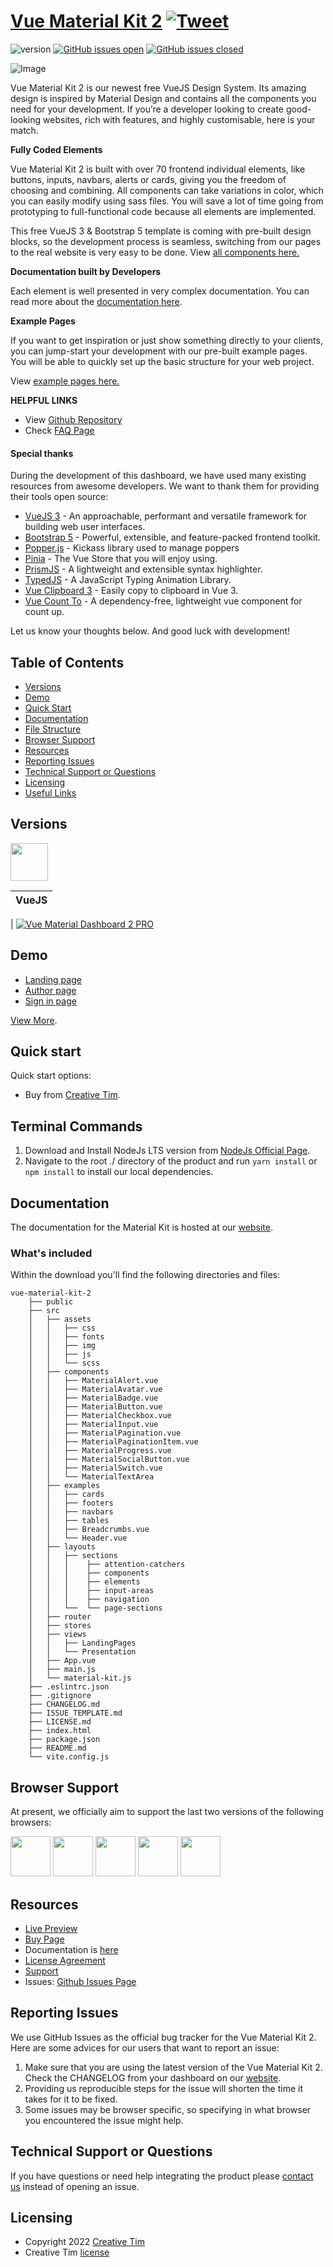 # [Vue Material Kit 2](http://demos.creative-tim.com/vue-material-kit/#/?ref=readme-vmk) [![Tweet](https://img.shields.io/twitter/url/http/shields.io.svg?style=social&logo=twitter)](https://twitter.com/intent/tweet?url=https://www.creative-tim.com/product/vue-material-kit&text=Check%20Vue%20Material%20kit%20Pro%20made%20by%20@CreativeTim%20#webdesign%20#kit%20#materialdesign%20#vue%20https://www.creative-tim.com/product/vue-material-kit)

![version](https://img.shields.io/badge/version-2.0.0-blue.svg) [![GitHub issues open](https://img.shields.io/github/issues/creativetimofficial/vue-material-kit.svg)](https://github.com/creativetimofficial/vue-material-kit/issues?q=is%3Aopen+is%3Aissue) [![GitHub issues closed](https://img.shields.io/github/issues-closed-raw/creativetimofficial/vue-material-kit.svg)](https://github.com/creativetimofficial/vue-material-kit/issues?q=is%3Aissue+is%3Aclosed)

![Image](https://s3.amazonaws.com/creativetim_bucket/products/97/original/vue-material-kit-2.jpg)

Vue Material Kit 2 is our newest free VueJS Design System. Its amazing design is inspired by Material Design and contains all the components you need for your development. If you’re a developer looking to create good-looking websites, rich with features, and highly customisable, here is your match.

**Fully Coded Elements**

Vue Material Kit 2 is built with over 70 frontend individual elements, like buttons, inputs, navbars, alerts or cards, giving you the freedom of choosing and combining. All components can take variations in color, which you can easily modify using sass files. You will save a lot of time going from prototyping to full-functional code because all elements are implemented.

This free VueJS 3 & Bootstrap 5 template is coming with pre-built design blocks, so the development process is seamless,
switching from our pages to the real website is very easy to be done.
View [all components here.](https://www.creative-tim.com/learning-lab/vue/alerts/material-kit/)

**Documentation built by Developers**

Each element is well presented in very complex documentation.
You can read more about the [documentation here](https://www.creative-tim.com/learning-lab/vue/overview/material-kit/).

**Example Pages**

If you want to get inspiration or just show something directly to your clients, you can jump-start your development with our pre-built example pages. You will be able to quickly set up the basic structure for your web project.

View [example pages here.](https://demos.creative-tim.com/vue-material-kit/)

**HELPFUL LINKS**

- View [Github Repository](https://github.com/creativetimofficial/vue-material-kit)
- Check [FAQ Page](https://www.creative-tim.com/faq)

#### Special thanks

During the development of this dashboard, we have used many existing resources from awesome developers. We want to thank them for providing their tools open source:

- [VueJS 3](https://vuejs.org/) - An approachable, performant and versatile framework for building web user interfaces.
- [Bootstrap 5](https://getbootstrap.com/) - Powerful, extensible, and feature-packed frontend toolkit.
- [Popper.js](https://popper.js.org/) - Kickass library used to manage poppers
- [Pinia](https://pinia.vuejs.org/) - The Vue Store that you will enjoy using.
- [PrismJS](https://prismjs.com/) - A lightweight and extensible syntax highlighter.
- [TypedJS](https://mattboldt.com/demos/typed-js/) - A JavaScript Typing Animation Library.
- [Vue Clipboard 3](https://github.com/JamieCurnow/vue-clipboard3) - Easily copy to clipboard in Vue 3.
- [Vue Count To](http://panjiachen.github.io/countTo/demo/) - A dependency-free, lightweight vue component for count up.

Let us know your thoughts below. And good luck with development!

## Table of Contents

- [Versions](#versions)
- [Demo](#demo)
- [Quick Start](#quick-start)
- [Documentation](#documentation)
- [File Structure](#file-structure)
- [Browser Support](#browser-support)
- [Resources](#resources)
- [Reporting Issues](#reporting-issues)
- [Technical Support or Questions](#technical-support-or-questions)
- [Licensing](#licensing)
- [Useful Links](#useful-links)

## Versions

[<img src="https://raw.githubusercontent.com/creativetimofficial/public-assets/master/logos/vue-logo.jpg?raw=true" width="60" height="60" />](https://www.creative-tim.com/product/vue-material-kit?ref=readme-vmk)

| VueJS |
| ----- |

| [![Vue Material Dashboard 2 PRO](https://s3.amazonaws.com/creativetim_bucket/products/97/thumb/vue-material-kit-2.jpg)](http://demos.creative-tim.com/vue-material-kit/?ref=readme-vmk)

## Demo

- [Landing page](https://demos.creative-tim.com/vue-material-kit/#/pages/landing-pages/about-us?ref=readme-mkrp)
- [Author page](https://demos.creative-tim.com/vue-material-kit/#/pages/landing-pages/author?ref=readme-mkrp)
- [Sign in page](https://demos.creative-tim.com/vue-material-kit/#/pages/landing-pages/basic?ref=readme-mkrp)

[View More](https://demos.creative-tim.com/vue-material-kit/#/?ref=readme-mkp).

## Quick start

Quick start options:

- Buy from [Creative Tim](https://www.creative-tim.com/product/vue-material-kit?ref=readme-vmk).

## Terminal Commands

1. Download and Install NodeJs LTS version from [NodeJs Official Page](https://nodejs.org/en/download/).
2. Navigate to the root ./ directory of the product and run `yarn install` or `npm install` to install our local dependencies.

## Documentation

The documentation for the Material Kit is hosted at our [website](https://www.creative-tim.com/learning-lab/vue/overview/material-kit/?ref=readme-vmk).

### What's included

Within the download you'll find the following directories and files:

```
vue-material-kit-2
    ├── public
    ├── src
    │   ├── assets
    │   │   ├── css
    │   │   ├── fonts
    │   │   ├── img
    │   │   ├── js
    │   │   └── scss
    │   ├── components
    │   │   ├── MaterialAlert.vue
    │   │   ├── MaterialAvatar.vue
    │   │   ├── MaterialBadge.vue
    │   │   ├── MaterialButton.vue
    │   │   ├── MaterialCheckbox.vue
    │   │   ├── MaterialInput.vue
    │   │   ├── MaterialPagination.vue
    │   │   ├── MaterialPaginationItem.vue
    │   │   ├── MaterialProgress.vue
    │   │   ├── MaterialSocialButton.vue
    │   │   ├── MaterialSwitch.vue
    │   │   └── MaterialTextArea
    │   ├── examples
    │   │   ├── cards
    │   │   ├── footers
    │   │   ├── navbars
    │   │   ├── tables
    │   │   ├── Breadcrumbs.vue
    │   │   └── Header.vue
    │   ├── layouts
    │   │   ├── sections
    │   │   │    ├── attention-catchers
    │   │   │    ├── components
    │   │   │    ├── elements
    │   │   │    ├── input-areas
    │   │   │    ├── navigation
    │   │   └──  └── page-sections
    │   ├── router
    │   ├── stores
    │   ├── views
    │   │   ├── LandingPages
    │   │   └── Presentation
    │   ├── App.vue
    │   ├── main.js
    │   └── material-kit.js
    ├── .eslintrc.json
    ├── .gitignore
    ├── CHANGELOG.md
    ├── ISSUE_TEMPLATE.md
    ├── LICENSE.md
    ├── index.html
    ├── package.json
    ├── README.md
    └── vite.config.js
```

## Browser Support

At present, we officially aim to support the last two versions of the following browsers:

<img src="https://s3.amazonaws.com/creativetim_bucket/github/browser/chrome.png" width="64" height="64"> <img src="https://s3.amazonaws.com/creativetim_bucket/github/browser/firefox.png" width="64" height="64"> <img src="https://s3.amazonaws.com/creativetim_bucket/github/browser/edge.png" width="64" height="64"> <img src="https://s3.amazonaws.com/creativetim_bucket/github/browser/safari.png" width="64" height="64"> <img src="https://s3.amazonaws.com/creativetim_bucket/github/browser/opera.png" width="64" height="64">

## Resources

- [Live Preview](https://demos.creative-tim.com/vue-material-kit/#/?ref=readme-vmk)
- [Buy Page](https://www.creative-tim.com/product/vue-material-kit?ref=readme-vmk)
- Documentation is [here](https://www.creative-tim.com/learning-lab/vue/overview/material-kit/?ref=readme-vmk)
- [License Agreement](https://www.creative-tim.com/license?ref=readme-vmk)
- [Support](https://www.creative-tim.com/contact-us?ref=readme-vmk)
- Issues: [Github Issues Page](https://github.com/creativetimofficial/vue-material-kit/issues)

## Reporting Issues

We use GitHub Issues as the official bug tracker for the Vue Material Kit 2. Here are some advices for our users that want to report an issue:

1. Make sure that you are using the latest version of the Vue Material Kit 2. Check the CHANGELOG from your dashboard on our [website](https://www.creative-tim.com/product/vue-material-kit?ref=readme-vmk).
2. Providing us reproducible steps for the issue will shorten the time it takes for it to be fixed.
3. Some issues may be browser specific, so specifying in what browser you encountered the issue might help.

## Technical Support or Questions

If you have questions or need help integrating the product please [contact us](https://www.creative-tim.com/contact-us?ref=readme-vmk) instead of opening an issue.

## Licensing

- Copyright 2022 [Creative Tim](https://www.creative-tim.com?ref=readme-vmk)
- Creative Tim [license](https://www.creative-tim.com/license?ref=readme-vmk)

